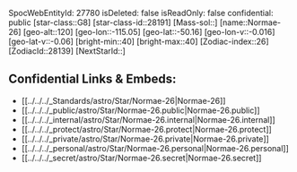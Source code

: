 ﻿---
location: [-50.16,115.05,120]
type: Star
tags:
- astro/Star

---
SpocWebEntityId: 27780
isDeleted: false
isReadOnly: false
confidential: public
[star-class::G8]
[star-class-id::28191]
[Mass-sol::]
[name::Normae-26]
[geo-alt::120]
[geo-lon::-115.05]
[geo-lat::-50.16]
[geo-lon-v::-0.016]
[geo-lat-v::-0.06]
[bright-min::40]
[bright-max::40]
[Zodiac-index::26]
[ZodiacId::28139]
[NextStarId::]



## Confidential Links & Embeds: 
- [[../../../_Standards/astro/Star/Normae-26|Normae-26]] 
- [[../../../_public/astro/Star/Normae-26.public|Normae-26.public]] 
- [[../../../_internal/astro/Star/Normae-26.internal|Normae-26.internal]] 
- [[../../../_protect/astro/Star/Normae-26.protect|Normae-26.protect]] 
- [[../../../_private/astro/Star/Normae-26.private|Normae-26.private]] 
- [[../../../_personal/astro/Star/Normae-26.personal|Normae-26.personal]] 
- [[../../../_secret/astro/Star/Normae-26.secret|Normae-26.secret]] 
